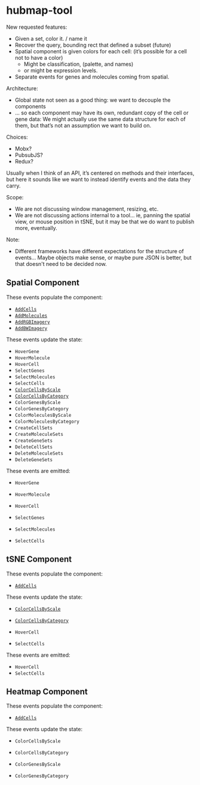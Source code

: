 # hubmap-tool

New requested features:
- Given a set, color it. / name it
- Recover the query, bounding rect that defined a subset (future)
- Spatial component is given colors for each cell: (it’s possible for a cell not to have a color)
  - Might be classification,  (palette, and names)
  - or might be expression levels.
- Separate events for genes and molecules coming from spatial.

Architecture:
- Global state not seen as a good thing: we want to decouple the components
- ... so each component may have its own, redundant copy of the cell or gene data: We might actually use the same data structure for each of them, but that’s not an assumption we want to build on.

Choices:
- Mobx?
- PubsubJS?
- Redux?

Usually when I think of an API, it’s centered on methods and their interfaces, but here it sounds like we want to instead identify events and the data they carry.

Scope:
- We are not discussing window management, resizing, etc.
- We are not discussing actions internal to a tool… ie, panning the spatial view, or mouse position in tSNE, but it may be that we do want to publish more, eventually.

Note:
- Different frameworks have different expectations for the structure of events...
Maybe objects make sense, or maybe pure JSON is better, but that doesn't need to be
decided now.

## Spatial Component

These events populate the component:

- [`AddCells`](src/api-fixtures/AddCells.json)
- [`AddMolecules`](src/api-fixtures/AddMolecules.json)
- [`AddRGBImagery`](src/api-fixtures/AddRGBImagery.json)
- [`AddBWImagery`](src/api-fixtures/AddBWImagery.json)

These events update the state:

- `HoverGene`
- `HoverMolecule`
- `HoverCell`
- `SelectGenes`
- `SelectMolecules`
- `SelectCells`
- [`ColorCellsByScale`](src/api-fixtures/ColorCellsByScale.json)
- [`ColorCellsByCategory`](src/api-fixtures/ColorCellsByCategory.json)
- `ColorGenesByScale`
- `ColorGenesByCategory`
- `ColorMoleculesByScale`
- `ColorMoleculesByCategory`
- `CreateCellSets`
- `CreateMoleculeSets`
- `CreateGeneSets`
- `DeleteCellSets`
- `DeleteMoleculeSets`
- `DeleteGeneSets`

These events are emitted:

- `HoverGene`
- `HoverMolecule`
- `HoverCell`

- `SelectGenes`
- `SelectMolecules`
- `SelectCells`

## tSNE Component

These events populate the component:

- [`AddCells`](src/api-fixtures/AddCells.json)

These events update the state:

- [`ColorCellsByScale`](src/api-fixtures/ColorCellsByScale.json)
- [`ColorCellsByCategory`](src/api-fixtures/ColorCellsByCategory.json)

- `HoverCell`
- `SelectCells`

These events are emitted:

- `HoverCell`
- `SelectCells`

## Heatmap Component

These events populate the component:

- [`AddCells`](src/api-fixtures/AddCells.json)

These events update the state:

- `ColorCellsByScale`
- `ColorCellsByCategory`

- `ColorGenesByScale`
- `ColorGenesByCategory`
